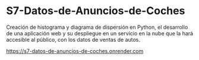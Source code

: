 # S7-Datos-de-Anuncios-de-Coches

Creación de histograma y diagrama de dispersión en Python, el desarrollo de una aplicación web y su despliegue en un servicio en la nube que la hará accesible al público, con los datos de ventas de autos.

https://s7-datos-de-anuncios-de-coches.onrender.com
